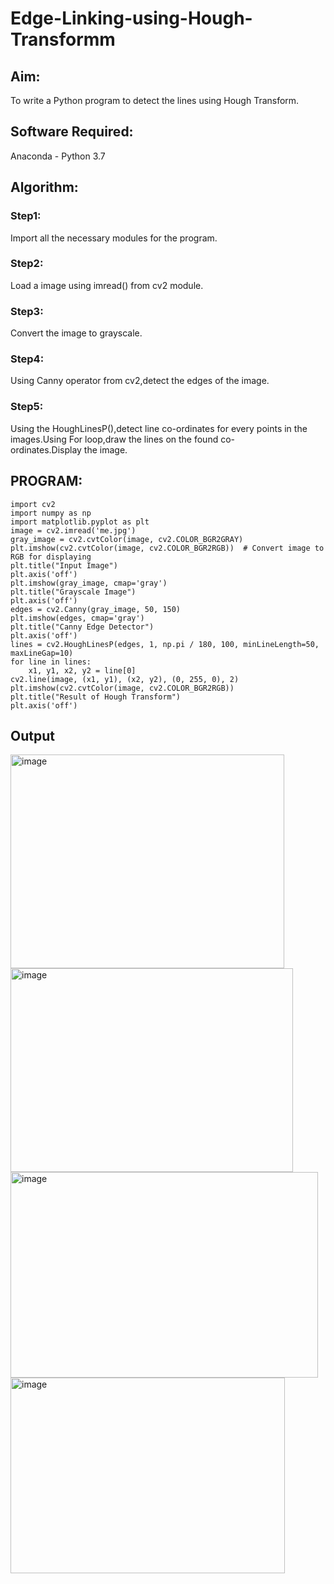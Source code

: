 # Edge-Linking-using-Hough-Transformm
## Aim:
To write a Python program to detect the lines using Hough Transform.

## Software Required:
Anaconda - Python 3.7

## Algorithm:
### Step1:

Import all the necessary modules for the program.
### Step2:

Load a image using imread() from cv2 module.
### Step3:

Convert the image to grayscale.
### Step4:

Using Canny operator from cv2,detect the edges of the image.
### Step5:

Using the HoughLinesP(),detect line co-ordinates for every points in the images.Using For loop,draw the lines on the found co-ordinates.Display the image.

## PROGRAM:
``````
import cv2
import numpy as np
import matplotlib.pyplot as plt
image = cv2.imread('me.jpg') 
gray_image = cv2.cvtColor(image, cv2.COLOR_BGR2GRAY)
plt.imshow(cv2.cvtColor(image, cv2.COLOR_BGR2RGB))  # Convert image to RGB for displaying
plt.title("Input Image")
plt.axis('off')
plt.imshow(gray_image, cmap='gray')
plt.title("Grayscale Image")
plt.axis('off')
edges = cv2.Canny(gray_image, 50, 150)
plt.imshow(edges, cmap='gray')
plt.title("Canny Edge Detector")
plt.axis('off')
lines = cv2.HoughLinesP(edges, 1, np.pi / 180, 100, minLineLength=50, maxLineGap=10)
for line in lines:
    x1, y1, x2, y2 = line[0]
cv2.line(image, (x1, y1), (x2, y2), (0, 255, 0), 2)
plt.imshow(cv2.cvtColor(image, cv2.COLOR_BGR2RGB))
plt.title("Result of Hough Transform")
plt.axis('off')
````````
## Output


<img width="438" height="342" alt="image" src="https://github.com/user-attachments/assets/1c038286-d7dc-436f-90bd-17fbfa0eee98" />
<img width="452" height="326" alt="image" src="https://github.com/user-attachments/assets/e91c75d2-17d9-4333-9616-f1cb7b37cae8" />
<img width="492" height="329" alt="image" src="https://github.com/user-attachments/assets/1a74102d-a27c-4f01-a7af-28ead98531b6" />
<img width="439" height="313" alt="image" src="https://github.com/user-attachments/assets/d8032969-501e-42de-bf7f-aa9511263e10" />


